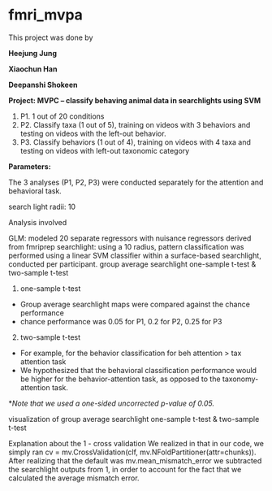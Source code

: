 # fmri_mvpa

This project was done by

**Heejung Jung**

**Xiaochun Han**

**Deepanshi Shokeen**



**Project: MVPC – classify behaving animal data in searchlights using SVM**
1. P1. 1 out of 20 conditions
2. P2. Classify taxa (1 out of 5), training on videos with 3 behaviors and testing on videos with the left-out behavior.
3. P3. Classify behaviors (1 out of 4), training on videos with 4 taxa and testing on videos with left-out taxonomic category


**Parameters:**

The 3 analyses (P1, P2, P3) were conducted separately for the attention and behavioral task.

search light radii: 10

Analysis involved

GLM: modeled 20 separate regressors with nuisance regressors derived from fmriprep
searchlight: using a 10 radius, pattern classification was performed
using a linear SVM classifier within a surface-based searchlight, conducted per participant.
group average searchlight one-sample t-test & two-sample t-test



1) one-sample t-test

- Group average searchlight maps were compared against the chance performance
- chance performance was 0.05 for P1, 0.2 for P2, 0.25 for P3


2) two-sample t-test

- For example, for the behavior classification for beh attention > tax attention task
- We hypothesized that the behavioral classification performance would be higher for the behavior-attention task, as opposed to the taxonomy-attention task.

**Note that we used a one-sided uncorrected p-value of 0.05.*

visualization of group average searchlight one-sample t-test & two-sample t-test

Explanation about the 1 - cross validation
We realized in that in our code, we simply ran cv = mv.CrossValidation(clf, mv.NFoldPartitioner(attr=chunks)).
After realizing that the default was mv.mean_mismatch_error
we subtracted the searchlight outputs from 1,
in order to account for the fact that we calculated the average mismatch error.
